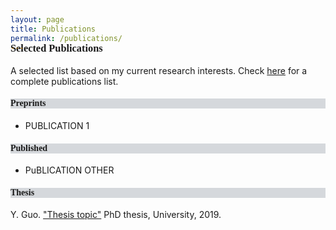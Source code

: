 ```yaml
---
layout: page
title: Publications
permalink: /publications/
---
```


<h3 style="font-family: 'Comic Sans MS'; margin-top: -30px;">Selected Publications</h3>

A selected list based on my current research interests. Check [here](https://scholar.google.lu/citations?hl=en&user=-Ifa51EAAAAJ&view_op=list_works&alert_preview_top_rm=2&sortby=pubdate) for a complete publications list.<br/>

<h4 style="font-family: 'Comic Sans MS'; background-color:rgb(213, 216, 220);">Preprints</h4> 

* PUBLICATION 1
  

<h4 style="font-family: 'Comic Sans MS'; background-color:rgb(213, 216, 220);">Published</h4> 

* PuBLICATION OTHER


<h4 style="font-family: 'Comic Sans MS'; background-color:rgb(213, 216, 220);">Thesis</h4> 

Y. Guo. ["Thesis topic"]() PhD thesis, University, 2019.

